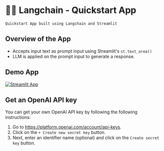 # 🦜🔗 Langchain - Quickstart App
```
Quickstart App built using Langchain and Streamlit
```

## Overview of the App
- Accepts input text as prompt input using Streamlit's `st.text_area()`
- LLM is applied on the prompt input to generate a response.

## Demo App

[![Streamlit App](https://static.streamlit.io/badges/streamlit_badge_black_white.svg)](https://langchain-text-summarization.streamlit.app/)

## Get an OpenAI API key

You can get your own OpenAI API key by following the following instructions:
1. Go to https://platform.openai.com/account/api-keys.
2. Click on the `+ Create new secret key` button.
3. Next, enter an identifier name (optional) and click on the `Create secret key` button.
